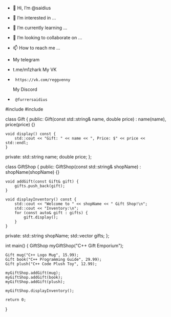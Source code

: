 - 👋 Hi, I’m @saidius
- 👀 I’m interested in ...
- 🌱 I’m currently learning ...
- 💞️ I’m looking to collaborate on ...
- 📫 How to reach me ...

- My telegram
-   t.me/m1zhark
    My VK
-      https://vk.com/reggvenny
   My Discord 
-      @furrersaidius

<!---
saidius/saidius is a ✨ special ✨ repository because its `README.md` (this file) appears on your GitHub profile.
You can click the Preview link to take a look at your changes.
--->

#include <iostream>
#include <vector>

class Gift {
public:
    Gift(const std::string& name, double price) : name(name), price(price) {}

    void display() const {
        std::cout << "Gift: " << name << ", Price: $" << price << std::endl;
    }

private:
    std::string name;
    double price;
};

class GiftShop {
public:
    GiftShop(const std::string& shopName) : shopName(shopName) {}

    void addGift(const Gift& gift) {
        gifts.push_back(gift);
    }

    void displayInventory() const {
        std::cout << "Welcome to " << shopName << " Gift Shop!\n";
        std::cout << "Inventory:\n";
        for (const auto& gift : gifts) {
            gift.display();
        }
    }

private:
    std::string shopName;
    std::vector<Gift> gifts;
};

int main() {
    GiftShop myGiftShop("C++ Gift Emporium");

    Gift mug("C++ Logo Mug", 15.99);
    Gift book("C++ Programming Guide", 29.99);
    Gift plush("C++ Code Plush Toy", 12.99);

    myGiftShop.addGift(mug);
    myGiftShop.addGift(book);
    myGiftShop.addGift(plush);

    myGiftShop.displayInventory();

    return 0;
}
